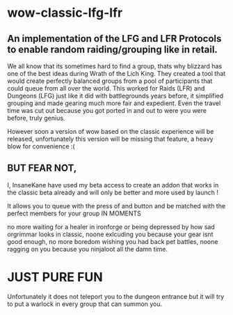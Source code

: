 # wow-classic-lfg-lfr
## An implementation of the LFG and LFR Protocols to enable random raiding/grouping like in retail.

We all know that its sometimes hard to find a group, thats why blizzard has one of the best ideas during Wrath of the Lich King.
They created a tool that would create perfectly balanced groups from a pool of participants that could queue from all over the world.
This worked for Raids (LFR) and Dungeons (LFG) just like it did with battlegrounds years before, it simplified grouping and made gearing much more fair and expedient. Even the travel time was cut out because you got ported in and out to were you were before, truly genius.

However soon a version of wow based on the classic experience will be released, unfortunately this version will be missing that feature, a heavy blow for convenience :(

## BUT FEAR NOT, 
I,  InsaneKane have used my beta access to create an addon that works in the classic beta already and will only be better and more used by launch !

It allows you to queue with the press of and button and be matched with the perfect members for your group IN MOMENTS

no more waiting for a healer in ironforge or being depressed by how sad orgrimmar looks in classic, noone exlcuding you because your gear isnt good enough, no more boredom wishing you had back pet battles, noone ragging on you because you ninjaloot all the damn time.

# JUST PURE FUN

Unfortunately it does not teleport you to the dungeon entrance but it will try to put a warlock in every group that can summon you.

